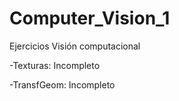 # Computer_Vision_1
 Ejercicios Visión computacional

 -Texturas: Incompleto
 
 -TransfGeom: Incompleto
 
